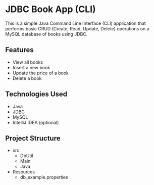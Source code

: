 # JDBC Book App (CLI)

This is a simple Java Command Line Interface (CLI) application that performs basic CRUD (Create, Read, Update, Delete) operations on a MySQL database of books using JDBC.

##  Features

- View all books
- Insert a new book
- Update the price of a book
- Delete a book

##  Technologies Used

- Java
- JDBC
- MySQL
- IntelliJ IDEA (optional)

##  Project Structure

- src
  - DbUtil
  - Main
  - Java
- Resources
  - db_example.properties
